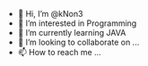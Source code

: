 - 👋 Hi, I’m @kNon3
- 👀 I’m interested in Programming  
- 🌱 I’m currently learning JAVA
- 💞️ I’m looking to collaborate on ...
- 📫 How to reach me ...

<!---
kNon3/kNon3 is a ✨ special ✨ repository because its `README.md` (this file) appears on your GitHub profile.
You can click the Preview link to take a look at your changes.
--->
